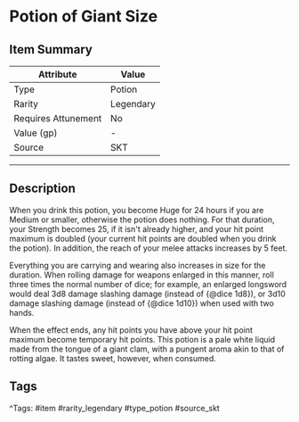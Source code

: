 # Potion of Giant Size

## Item Summary

| Attribute            | Value                        |
|----------------------|------------------------------|
| Type                 | Potion |
| Rarity               | Legendary             |
| Requires Attunement  | No                |
| Value (gp)           | -    |
| Source               | SKT |

---

## Description

When you drink this potion, you become Huge for 24 hours if you are Medium or smaller, otherwise the potion does nothing. For that duration, your Strength becomes 25, if it isn't already higher, and your hit point maximum is doubled (your current hit points are doubled when you drink the potion). In addition, the reach of your melee attacks increases by 5 feet.

Everything you are carrying and wearing also increases in size for the duration. When rolling damage for weapons enlarged in this manner, roll three times the normal number of dice; for example, an enlarged longsword would deal 3d8 damage slashing damage (instead of {@dice 1d8}), or 3d10 damage slashing damage (instead of {@dice 1d10}) when used with two hands.

When the effect ends, any hit points you have above your hit point maximum become temporary hit points. This potion is a pale white liquid made from the tongue of a giant clam, with a pungent aroma akin to that of rotting algae. It tastes sweet, however, when consumed.

## Tags

^Tags: #item #rarity_legendary #type_potion #source_skt